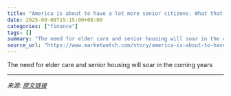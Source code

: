```yaml
---
title: "America is about to have a lot more senior citizens. What that means for everything from health to housing."
date: 2025-09-08T15:15:00+08:00
categories: ["finance"]
tags: []
summary: "The need for elder care and senior housing will soar in the coming years"
source_url: "https://www.marketwatch.com/story/america-is-about-to-have-a-lot-more-senior-citizens-what-that-means-for-everything-from-health-to-housing-29742901?mod=mw_rss_topstories"
---
```


The need for elder care and senior housing will soar in the coming years

---

*来源: [原文链接](https://www.marketwatch.com/story/america-is-about-to-have-a-lot-more-senior-citizens-what-that-means-for-everything-from-health-to-housing-29742901?mod=mw_rss_topstories)*
